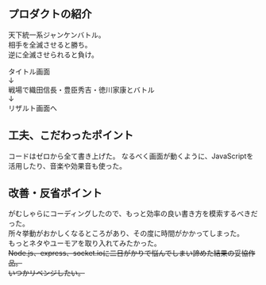 ## プロダクトの紹介
天下統一系ジャンケンバトル。  
相手を全滅させると勝ち。  
逆に全滅させられると負け。  

タイトル画面  
↓  
戦場で織田信長・豊臣秀吉・徳川家康とバトル  
↓  
リザルト画面へ  

## 工夫、こだわったポイント
コードはゼロから全て書き上げた。
なるべく画面が動くように、JavaScriptを活用したり、音楽や効果音も使った。

## 改善・反省ポイント
がむしゃらにコーディングしたので、もっと効率の良い書き方を模索するべきだった。  
所々挙動がおかしくなるところがあり、その度に時間がかかってしまった。  
もっとネタやユーモアを取り入れてみたかった。  
~~Node.js、express、socket.ioに二日がかりで悩んでしまい諦めた結果の妥協作品。  
いつかリベンジしたい。~~  
